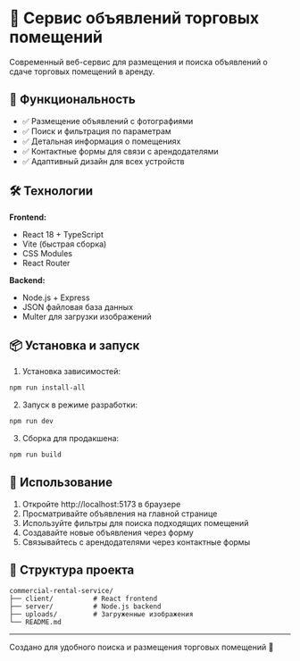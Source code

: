 # 🏢 Сервис объявлений торговых помещений

Современный веб-сервис для размещения и поиска объявлений о сдаче торговых помещений в аренду.

## 🚀 Функциональность

- ✅ Размещение объявлений с фотографиями
- ✅ Поиск и фильтрация по параметрам
- ✅ Детальная информация о помещениях
- ✅ Контактные формы для связи с арендодателями
- ✅ Адаптивный дизайн для всех устройств

## 🛠️ Технологии

**Frontend:**
- React 18 + TypeScript
- Vite (быстрая сборка)
- CSS Modules
- React Router

**Backend:**
- Node.js + Express
- JSON файловая база данных
- Multer для загрузки изображений

## 📦 Установка и запуск

1. Установка зависимостей:
```bash
npm run install-all
```

2. Запуск в режиме разработки:
```bash
npm run dev
```

3. Сборка для продакшена:
```bash
npm run build
```

## 📱 Использование

1. Откройте http://localhost:5173 в браузере
2. Просматривайте объявления на главной странице
3. Используйте фильтры для поиска подходящих помещений
4. Создавайте новые объявления через форму
5. Связывайтесь с арендодателями через контактные формы

## 📂 Структура проекта

```
commercial-rental-service/
├── client/          # React frontend
├── server/          # Node.js backend
├── uploads/         # Загруженные изображения
└── README.md
```

---
Создано для удобного поиска и размещения торговых помещений 🏪
